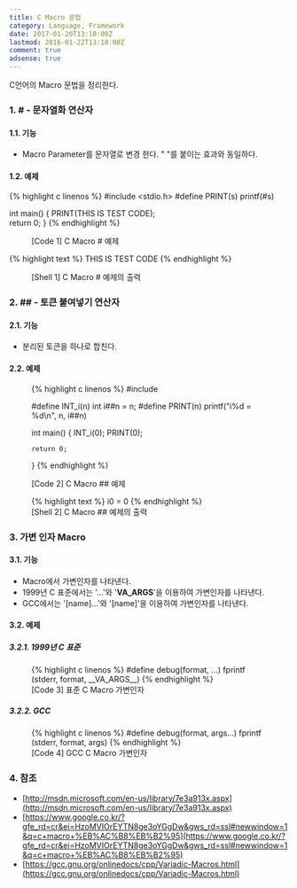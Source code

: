 ```yaml
---
title: C Macro 문법
category: Language, Framework
date: 2017-01-20T13:10:00Z
lastmod: 2016-01-22T13:10:00Z
comment: true
adsense: true
---
```


C언어의 Macro 문법을 정리한다.

### 1. # - 문자열화 연산자

#### 1.1. 기능

* Macro Parameter를 문자열로 변경 한다. " "를 붙이는 효과와 동일하다.

#### 1.2. 예제

{% highlight c linenos %}
#include <stdio.h>
#define PRINT(s)    printf(#s)

int main()
{
    PRINT(THIS IS TEST CODE);                          
    return 0;
}
{% endhighlight %}
<figure>
<figcaption class="caption">[Code 1] C Macro # 예제</figcaption>
</figure>

{% highlight text %}
THIS IS TEST CODE
{% endhighlight %}
<figure>
<figcaption class="caption">[Shell 1] C Macro # 예제의 출력</figcaption>
</figure>

### 2. ## - 토큰 붙여넣기 연산자

#### 2.1. 기능

* 분리된 토큰을 하나로 합친다.

#### 2.2. 예제

<figure>
{% highlight c linenos %}
#include <stdio.h>

#define INT_i(n)        int i##n = n;
#define PRINT(n)        printf("i%d = %d\n", n, i##n)

int main()
{
    INT_i(0);
    PRINT(0);

    return 0;
}
{% endhighlight %}
<figcaption class="caption">[Code 2] C Macro ## 예제</figcaption>
</figure>

<figure>
{% highlight text %}
i0 = 0
{% endhighlight %}
<figcaption class="caption">[Shell 2] C Macro ## 예제의 출력</figcaption>
</figure>


### 3. 가변 인자 Macro

#### 3.1. 기능

* Macro에서 가변인자를 나타낸다.
* 1999년 C 표준에서는 '...'와 '__VA_ARGS__'을 이용하여 가변인자를 나타낸다.
* GCC에서는 '[name]...'와 '[name]'을 이용하여 가변인자를 나타낸다.

#### 3.2. 예제

##### 3.2.1. 1999년 C 표준

<figure>
{% highlight c linenos %}
#define debug(format, ...) fprintf (stderr, format, __VA_ARGS__)
{% endhighlight %}
<figcaption class="caption">[Code 3] 표준 C Macro 가변인자</figcaption>
</figure>

##### 3.2.2. GCC

<figure>
{% highlight c linenos %}
#define debug(format, args...) fprintf (stderr, format, args)
{% endhighlight %}
<figcaption class="caption">[Code 4] GCC C Macro 가변인자</figcaption>
</figure>

### 4. 참조

* [http://msdn.microsoft.com/en-us/library/7e3a913x.aspx](http://msdn.microsoft.com/en-us/library/7e3a913x.aspx)
* [https://www.google.co.kr/?gfe_rd=cr&ei=HzoMVIOrEYTN8ge3oYGgDw&gws_rd=ssl#newwindow=1&q=c+macro+%EB%AC%B8%EB%B2%95](https://www.google.co.kr/?gfe_rd=cr&ei=HzoMVIOrEYTN8ge3oYGgDw&gws_rd=ssl#newwindow=1&q=c+macro+%EB%AC%B8%EB%B2%95)
* [https://gcc.gnu.org/onlinedocs/cpp/Variadic-Macros.html](https://gcc.gnu.org/onlinedocs/cpp/Variadic-Macros.html)
